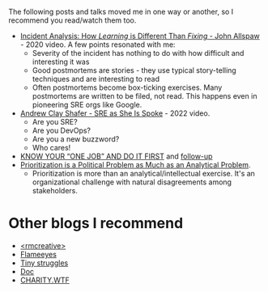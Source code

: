 The following posts and talks moved me in one way or another, so I recommend you read/watch them too.

* [Incident Analysis: How *Learning* is Different Than *Fixing* - John Allspaw](https://youtu.be/Zw_ASI-rk1s) - 2020 video. A few points resonated with me:
    *  Severity of the incident has nothing to do with how difficult and interesting it was
    *  Good postmortems are stories - they use typical story-telling techniques and are interesting to read
    *  Often postmortems become box-ticking exercises. Many postmortems are written to be filed, not read. This happens even in pioneering SRE orgs like Google.
* [Andrew Clay Shafer - SRE as She Is Spoke](https://youtu.be/G5yIUkJTzw8) - 2022 video.
    * Are you SRE?
    * Are you DevOps?
    * Are you a new buzzword?
    * Who cares!
* [KNOW YOUR “ONE JOB” AND DO IT FIRST](https://charity.wtf/2021/03/07/know-your-one-job-and-do-it-first/) and [follow-up](https://charity.wtf/2021/03/09/know-your-one-job-continued/)
* [Prioritization is a Political Problem as Much as an Analytical Problem](https://www.mironov.com/pri-politics/).
    * Prioritization is more than an analytical/intellectual exercise.  It's an organizational challenge with natural disagreements among stakeholders.

# Other blogs I recommend

* [&lt;rmcreative&gt;](https://en.rmcreative.ru/)
* [Flameeyes](https://flameeyes.blog/)
* [Tiny struggles](https://tinystruggles.com/)
* [Doc](https://log.andvari.net/)
* [CHARITY.WTF](https://charity.wtf/)
